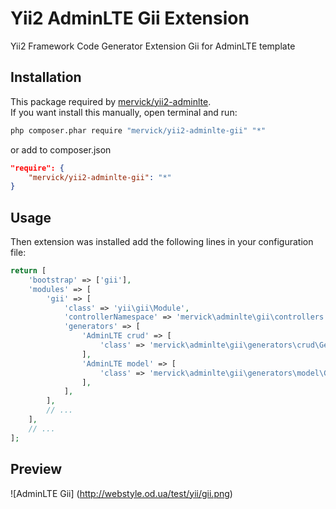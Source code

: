 # Yii2 AdminLTE Gii Extension

Yii2 Framework Code Generator Extension Gii for AdminLTE template

## Installation

This package required by [mervick/yii2-adminlte](https://github.com/mervick/yii2-adminlte).   
If you want install this manually, open terminal and run:

```bash
php composer.phar require "mervick/yii2-adminlte-gii" "*"
```
or add to composer.json
```json
"require": {
    "mervick/yii2-adminlte-gii": "*"
}
```

## Usage

Then extension was installed add the following lines in your configuration file:

```php
return [
    'bootstrap' => ['gii'],
    'modules' => [
        'gii' => [
            'class' => 'yii\gii\Module',
            'controllerNamespace' => 'mervick\adminlte\gii\controllers',
            'generators' => [
                'AdminLTE crud' => [
                    'class' => 'mervick\adminlte\gii\generators\crud\Generator',
                ],
                'AdminLTE model' => [
                    'class' => 'mervick\adminlte\gii\generators\model\Generator',
                ],
            ],
        ],
        // ...
    ],
    // ...
];
```

## Preview

![AdminLTE Gii] (http://webstyle.od.ua/test/yii/gii.png)